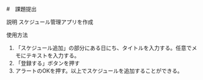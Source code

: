 #　課題提出

説明
スケジュール管理アプリを作成

使用方法
1. 「スケジュール追加」の部分にある日にち、タイトルを入力する。任意でメモにテキストを入力する。
2. 「登録する」ボタンを押す
3. アラートのOKを押す。以上でスケジュールを追加することができる。
